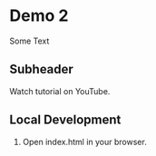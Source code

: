 # Demo 2

Some Text

## Subheader

Watch tutorial on YouTube.

## Local Development

1. Open index.html in your browser.